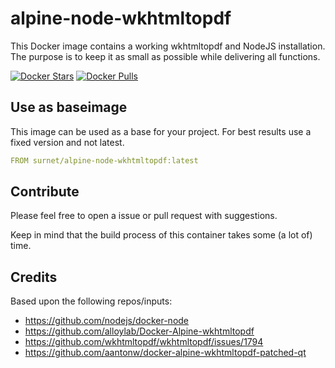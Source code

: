 # alpine-node-wkhtmltopdf

This Docker image contains a working wkhtmltopdf and NodeJS installation. The purpose is to keep it as small as possible while delivering all functions.

[![Docker Stars](https://img.shields.io/docker/stars/surnet/alpine-node-wkhtmltopdf.svg)](https://hub.docker.com/r/surnet/alpine-node-wkhtmltopdf/)
[![Docker Pulls](https://img.shields.io/docker/pulls/surnet/alpine-node-wkhtmltopdf.svg)](https://hub.docker.com/r/surnet/alpine-node-wkhtmltopdf/)

## Use as baseimage

This image can be used as a base for your project. For best results use a fixed version and not latest.

```yaml
FROM surnet/alpine-node-wkhtmltopdf:latest
```

## Contribute

Please feel free to open a issue or pull request with suggestions.

Keep in mind that the build process of this container takes some (a lot of) time.

## Credits

Based upon the following repos/inputs:
- https://github.com/nodejs/docker-node
- https://github.com/alloylab/Docker-Alpine-wkhtmltopdf
- https://github.com/wkhtmltopdf/wkhtmltopdf/issues/1794
- https://github.com/aantonw/docker-alpine-wkhtmltopdf-patched-qt
